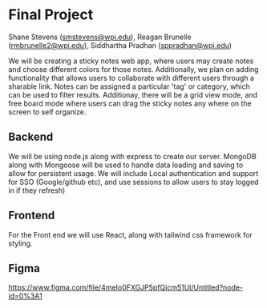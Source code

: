# Final Project
Shane Stevens (smstevens@wpi.edu), Reagan Brunelle (rmbrunelle2@wpi.edu), Siddhartha Pradhan (sppradhan@wpi.edu)

We will be creating a sticky notes web app, where users may create notes and choose different colors for those notes. Additionally, we plan on adding functionality that allows users to collaborate with different users through a sharable link. Notes can be assigned a particular 'tag' or category, which can be used to filter results. Additionay, there will be a grid view mode, and free board mode where users can drag the sticky notes any where on the screen to self organize.

## Backend
We will be using node.js along with express to create our server. MongoDB along with Mongoose will be used to handle data loading and saving to allow for persistent usage. We will include Local authentication and support for SSO (Google/github etc), and use sessions to allow users to stay logged in if they refresh)

## Frontend
For the Front end we will use React, along with tailwind css framework for styling. 


## Figma
https://www.figma.com/file/4meIo0FXGJP5pfQicm51Ul/Untitled?node-id=0%3A1